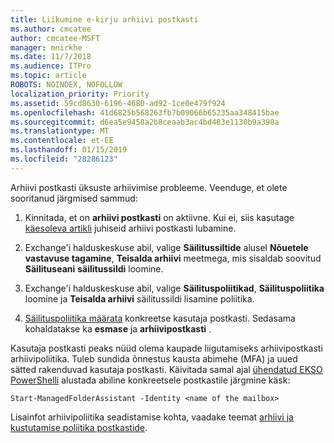 ```yaml
---
title: Liikumine e-kirju arhiivi postkasti
ms.author: cmcatee
author: cmcatee-MSFT
manager: mnirkhe
ms.date: 11/7/2018
ms.audience: ITPro
ms.topic: article
ROBOTS: NOINDEX, NOFOLLOW
localization_priority: Priority
ms.assetid: 59cd8630-6196-4680-ad92-1ce0e479f924
ms.openlocfilehash: 41d6825b568263fb7b09066b65235aa348415bae
ms.sourcegitcommit: d6ea5e9458a2b8ceaab3ac4bd483e1130b9a398a
ms.translationtype: MT
ms.contentlocale: et-EE
ms.lasthandoff: 01/15/2019
ms.locfileid: "28286123"
---
```

Arhiivi postkasti üksuste arhiivimise probleeme. Veenduge, et olete sooritanud järgmised sammud:
  
1. Kinnitada, et on **arhiivi postkasti** on aktiivne. Kui ei, siis kasutage [käesoleva artikli](https://docs.microsoft.com/en-us/office365/securitycompliance/enable-archive-mailboxes) juhiseid arhiivi postkasti lubamine. 
    
2. Exchange'i halduskeskuse abil, valige **Säilitussiltide** alusel **Nõuetele vastavuse tagamine**, **Teisalda arhiivi** meetmega, mis sisaldab soovitud **Säilituseani** **säilitussildi** loomine.
    
3. Exchange'i halduskeskuse abil, valige **Säilituspoliitikad**, **Säilituspoliitika** loomine ja **Teisalda arhiivi** säilitussildi lisamine poliitika. 
    
4. [Säilituspoliitika määrata](https://docs.microsoft.com/en-us/exchange/security-and-compliance/messaging-records-management/apply-retention-policy) konkreetse kasutaja postkasti. Sedasama kohaldatakse ka **esmase** ja **arhiivipostkasti** . 
    
Kasutaja postkasti peaks nüüd olema kaupade liigutamiseks arhiivipostkasti arhiivipoliitika. Tuleb sundida õnnestus kausta abimehe (MFA) ja uued sätted rakenduvad kasutaja postkasti. Käivitada samal ajal [ühendatud EKSO PowerShelli](https://docs.microsoft.com/en-us/powershell/exchange/exchange-online/connect-to-exchange-online-powershell/connect-to-exchange-online-powershell?view=exchange-ps) alustada abiline konkreetsele postkastile järgmine käsk: 
  
```
Start-ManagedFolderAssistant -Identity <name of the mailbox>
```

Lisainfot arhiivipoliitika seadistamise kohta, vaadake teemat [arhiivi ja kustutamise poliitika postkastide](https://docs.microsoft.com/en-us/office365/securitycompliance/set-up-an-archive-and-deletion-policy-for-mailboxes#step-1-enable-archive-mailboxes-for-users).
  

